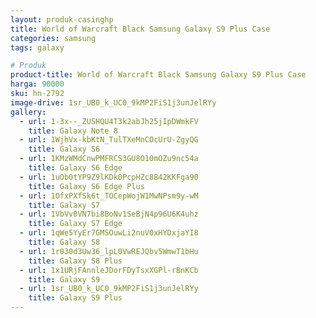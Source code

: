 ```yaml
---
layout: produk-casinghp
title: World of Warcraft Black Samsung Galaxy S9 Plus Case
categories: samsung
tags: galaxy

# Produk
product-title: World of Warcraft Black Samsung Galaxy S9 Plus Case
harga: 90000
sku: hn-2792
image-drive: 1sr_UB0_k_UC0_9kMP2FiS1j3unJelRYy
gallery:
  - url: 1-3x--_ZUSHQU4T3k2abJh25jIpDWmkFV
    title: Galaxy Note 8
  - url: 1WjhVx-kbKtN_TulTXeMnCOcUrU-ZgyQG
    title: Galaxy S6
  - url: 1KMzWMdCnwPMFRCS3GU8O10mOZu9nc54a
    title: Galaxy S6 Edge
  - url: 1uOb0tYP9Z9lKDk0PcpHZc8B42KKFga90
    title: Galaxy S6 Edge Plus
  - url: 1OfxPXfSk6t_TOCepWojW1MwNPsm9y-wM
    title: Galaxy S7
  - url: 1VbVv0VN7bi8BoNv1SeBjN4p96U6K4uhz
    title: Galaxy S7 Edge
  - url: 1qWe5YyEr7GMSOuwLi2nuV0xHYDxjaYI8
    title: Galaxy S8
  - url: 1r030d3Uw36_lpL0VwREJQbv5WmwT1bHu
    title: Galaxy S8 Plus
  - url: 1x1URjFAnnleJDorFDyTsxXGPl-rBnKCb
    title: Galaxy S9
  - url: 1sr_UB0_k_UC0_9kMP2FiS1j3unJelRYy
    title: Galaxy S9 Plus
---
```

